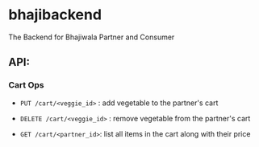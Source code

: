 # bhajibackend
The Backend for Bhajiwala Partner and Consumer

## API:

### Cart Ops
- `PUT /cart/<veggie_id>` : add vegetable to the partner's cart

- `DELETE /cart/<veggie_id>` : remove vegetable from the partner's cart

- `GET /cart/<partner_id>`: list all items in the cart along with their price
